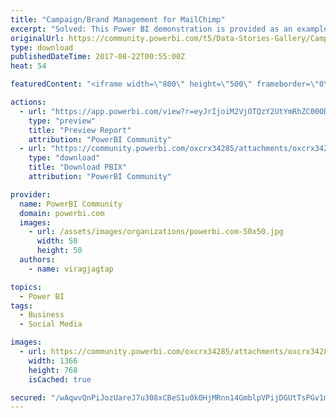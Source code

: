 ```yaml
---
title: "Campaign/Brand Management for MailChimp"
excerpt: "Solved: This Power BI demonstration is provided as an example of how a we can use mailchimp connector to show campaign analysis in different way. And"
originalUrl: https://community.powerbi.com/t5/Data-Stories-Gallery/Campaign-Brand-Management-for-MailChimp/m-p/235868
type: download
publishedDateTime: 2017-08-22T00:55:00Z
heat: 54

featuredContent: "<iframe width=\"800\" height=\"500\" frameborder=\"0\" src=\"https://app.powerbi.com/view?r=eyJrIjoiM2VjOTQzY2UtYmRhZC00ODVjLTlkMDYtZTU3NTBkYWI3ZDc0IiwidCI6IjhmZWYxOTVjLWVmMzQtNDk1MS1hYjVkLTQ0NzYyM2I5Mzc5YiJ9\"></iframe>"

actions:
  - url: "https://app.powerbi.com/view?r=eyJrIjoiM2VjOTQzY2UtYmRhZC00ODVjLTlkMDYtZTU3NTBkYWI3ZDc0IiwidCI6IjhmZWYxOTVjLWVmMzQtNDk1MS1hYjVkLTQ0NzYyM2I5Mzc5YiJ9"
    type: "preview"
    title: "Preview Report"
    attribution: "PowerBI Community"
  - url: "https://community.powerbi.com/oxcrx34285/attachments/oxcrx34285/DataStoriesGallery/1626/1/CampaignReportDemo.pbix"
    type: "download"
    title: "Download PBIX"
    attribution: "PowerBI Community"

provider:
  name: PowerBI Community
  domain: powerbi.com
  images:
    - url: /assets/images/organizations/powerbi.com-50x50.jpg
      width: 50
      height: 50
  authors:
    - name: viragjagtap

topics:
  - Power BI
tags:
  - Business
  - Social Media

images:
  - url: https://community.powerbi.com/oxcrx34285/attachments/oxcrx34285/DataStoriesGallery/1043/1/2017-08-14.png
    width: 1366
    height: 768
    isCached: true

secured: "/wAqwvQnPiJozUareJ7u308xCBeS1u0k0HjMRnn14GmblpVPijDGUtTsPGv1mKayY1wpqgZOn1xP9oKuMUYmcLxrYhgMCP6Vx/1D7kpR045VlTOoEzKSHk3gg/cObwQMf0hAJuF796JtJZXPFAStoIk6crnD7ud3d8Xmq7CgEVXJ87pNPYmgOrwHIfJYgytlYUFwGIJmHK2gkXiAX2mDRuQ2z6rM/vcoHBm33t4naJum56YZk2Vi491ROcSzYw1MAWbgzcx6PhJiLBzt/VPLSXhDWZw8PL2J6AD2nVmgmqMN/BsIb3Uub34oejsRYfJMp4MKD8v0KgJwApWzvRCYpUdj5ZH9r105kVLUB51GPHmHQoH6RVOfKIH6vk7UXiXar7z90P+b/jX7Fbikl1TNnsWLkTpVSVGfKXUMKEbKBtdsTy0RUUUPdbuPfqiy7TSh;vSr1WkxB0fxOhUgjEN9myg=="
---
```


